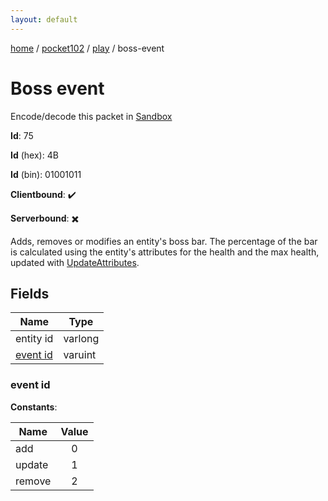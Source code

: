 ```yaml
---
layout: default
---
```


[home](/)  /  [pocket102](/protocol/pocket102)  /  [play](/protocol/pocket102/play)  /  boss-event

# Boss event

Encode/decode this packet in [Sandbox](../../../sandbox/pocket102#Play.BossEvent)

**Id**: 75

**Id** (hex): 4B

**Id** (bin): 01001011

**Clientbound**: ✔️

**Serverbound**: ✖️

Adds, removes or modifies an entity's boss bar. The percentage of the bar is calculated using the entity's attributes for the health and the max health, updated with [UpdateAttributes](play_update-attributes).

## Fields

Name | Type
---|---
entity id | varlong
[event id](#event-id) | varuint

### event id

**Constants**:

Name | Value
---|:---:
add | 0
update | 1
remove | 2
